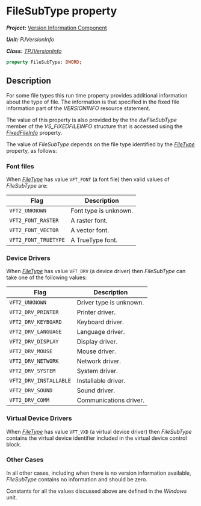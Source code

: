 # FileSubType property #

***Project:*** [Version Information Component](../API.md)

***Unit:*** _PJVersionInfo_

***Class:*** [_TPJVersionInfo_](./TPJVersionInfo.md)

```pascal
property FileSubType: DWORD;
```

## Description

For some file types this run time property provides additional information about the type of file. The information is that specified in the fixed file information part of the _VERSIONINFO_ resource statement.

The value of this property is also provided by the the _dwFileSubType_ member of the _VS_FIXEDFILEINFO_ structure that is accessed using the [_FixedFileInfo_](./TPJVersionInfo-FixedFileInfo.md) property.

The value of _FileSubType_ depends on the file type identified by the [_FileType_](./TPJVersionInfo-FileType.md) property, as follows:


### Font files

When [_FileType_](./TPJVersionInfo-FileType.md) has value `VFT_FONT` (a font file) then valid values of _FileSubType_ are:

Flag                 | Description
---------------------|-------------
`VFT2_UNKNOWN`       | Font type is unknown.
`VFT2_FONT_RASTER`   | A raster font.
`VFT2_FONT_VECTOR`   | A vector font.
`VFT2_FONT_TRUETYPE` | A TrueType font.

### Device Drivers

When [_FileType_](./TPJVersionInfo-FileType.md) has value `VFT_DRV` (a device driver) then _FileSubType_ can take one of the following values:

Flag                   | Description
-----------------------|-------------
`VFT2_UNKNOWN`         | Driver type is unknown.
`VFT2_DRV_PRINTER`     | Printer driver.
`VFT2_DRV_KEYBOARD`    | Keyboard driver.
`VFT2_DRV_LANGUAGE`    | Language driver.
`VFT2_DRV_DISPLAY`     | Display driver.
`VFT2_DRV_MOUSE`       | Mouse driver.
`VFT2_DRV_NETWORK`     | Network driver.
`VFT2_DRV_SYSTEM`      | System driver.
`VFT2_DRV_INSTALLABLE` | Installable driver.
`VFT2_DRV_SOUND`       | Sound driver.
`VFT2_DRV_COMM`        | Communications driver.

### Virtual Device Drivers

When [_FileType_](./TPJVersionInfo-FileType.md) has value `VFT_VXD` (a virtual device driver) then _FileSubType_ contains the virtual device identifier included in the virtual device control block.


### Other Cases

In all other cases, including when there is no version information available, _FileSubType_ contains no information and should be zero.

Constants for all the values discussed above are defined in the _Windows_ unit.
